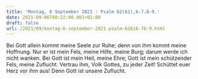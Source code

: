 ```yaml
---
title: 'Montag, 6 September 2021 : Psalm 62(61),6-7.8-9.'
date: 2021-09-06T08:22:00.001+02:00
draft: false
url: /2021/09/montag-6-september-2021-psalm-62616-78-9.html
---
```


Bei Gott allein kommt meine Seele zur Ruhe; denn von ihm kommt meine Hoffnung. Nur er ist mein Fels, meine Hilfe, meine Burg; darum werde ich nicht wanken. Bei Gott ist mein Heil, meine Ehre; Gott ist mein schützender Fels, meine Zuflucht. Vertrau ihm, Volk Gottes, zu jeder Zeit! Schüttet euer Herz vor ihm aus! Denn Gott ist unsere Zuflucht.